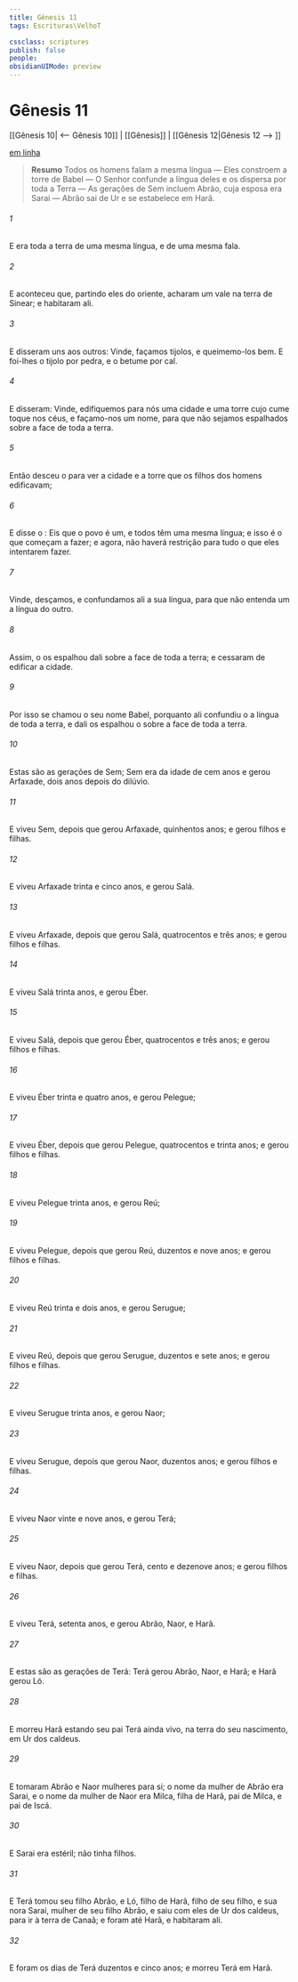 ```yaml
---
title: Gênesis 11
tags: Escrituras\VelhoT

cssclass: scriptures
publish: false
people:
obsidianUIMode: preview
---
```


# Gênesis 11
[[Gênesis 10| <-- Gênesis 10]] | [[Gênesis]] | [[Gênesis 12|Gênesis 12 --> ]]

[em linha](https://churchofjesuschrist.org/study/scriptures/ot/gen/11?lang=por)

> __Resumo__
Todos os homens falam a mesma língua — Eles constroem a torre de Babel — O Senhor confunde a língua deles e os dispersa por toda a Terra — As gerações de Sem incluem Abrão, cuja esposa era Sarai — Abrão sai de Ur e se estabelece em Harã.

###### 1 
E era toda a terra de uma mesma língua, e de uma mesma fala.

###### 2 
E aconteceu que, partindo eles do oriente, acharam um vale na terra de Sinear; e habitaram ali.

###### 3 
E disseram uns aos outros: Vinde, façamos tijolos, e queimemo-los bem. E foi-lhes o tijolo por pedra, e o betume por cal.

###### 4 
E disseram: Vinde, edifiquemos para nós uma cidade e uma torre cujo cume toque nos céus, e façamo-nos um nome, para que não sejamos espalhados sobre a face de toda a terra.

###### 5 
Então desceu o  para ver a cidade e a torre que os filhos dos homens edificavam;

###### 6 
E disse o : Eis que o povo é um, e todos têm uma mesma língua; e isso é o que começam a fazer; e agora, não haverá restrição para tudo o que eles intentarem fazer.

###### 7 
Vinde, desçamos, e confundamos ali a sua língua, para que não entenda um a língua do outro.

###### 8 
Assim, o  os espalhou dali sobre a face de toda a terra; e cessaram de edificar a cidade.

###### 9 
Por isso se chamou o seu nome Babel, porquanto ali confundiu o  a língua de toda a terra, e dali os espalhou o  sobre a face de toda a terra.

###### 10 
Estas são as gerações de Sem; Sem era da idade de cem anos e gerou Arfaxade, dois anos depois do dilúvio.

###### 11 
E viveu Sem, depois que gerou Arfaxade, quinhentos anos; e gerou filhos e filhas.

###### 12 
E viveu Arfaxade trinta e cinco anos, e gerou Salá.

###### 13 
E viveu Arfaxade, depois que gerou Salá, quatrocentos e três anos; e gerou filhos e filhas.

###### 14 
E viveu Salá trinta anos, e gerou Éber.

###### 15 
E viveu Salá, depois que gerou Éber, quatrocentos e três anos; e gerou filhos e filhas.

###### 16 
E viveu Éber trinta e quatro anos, e gerou Pelegue;

###### 17 
E viveu Éber, depois que gerou Pelegue, quatrocentos e trinta anos; e gerou filhos e filhas.

###### 18 
E viveu Pelegue trinta anos, e gerou Reú;

###### 19 
E viveu Pelegue, depois que gerou Reú, duzentos e nove anos; e gerou filhos e filhas.

###### 20 
E viveu Reú trinta e dois anos, e gerou Serugue;

###### 21 
E viveu Reú, depois que gerou Serugue, duzentos e sete anos; e gerou filhos e filhas.

###### 22 
E viveu Serugue trinta anos, e gerou Naor;

###### 23 
E viveu Serugue, depois que gerou Naor, duzentos anos; e gerou filhos e filhas.

###### 24 
E viveu Naor vinte e nove anos, e gerou Terá;

###### 25 
E viveu Naor, depois que gerou Terá, cento e dezenove anos; e gerou filhos e filhas.

###### 26 
E viveu Terá, setenta anos, e gerou Abrão, Naor, e Harã.

###### 27 
E estas são as gerações de Terá: Terá gerou Abrão, Naor, e Harã; e Harã gerou Ló.

###### 28 
E morreu Harã estando seu pai Terá ainda vivo, na terra do seu nascimento, em Ur dos caldeus.

###### 29 
E tomaram Abrão e Naor mulheres para si; o nome da mulher de Abrão era Sarai, e o nome da mulher de Naor era Milca, filha de Harã, pai de Milca, e pai de Iscá.

###### 30 
E Sarai era estéril; não tinha filhos.

###### 31 
E Terá tomou seu filho Abrão, e Ló, filho de Harã, filho de seu filho, e sua nora Sarai, mulher de seu filho Abrão, e saiu com eles de Ur dos caldeus, para ir à terra de Canaã; e foram até Harã, e habitaram ali.

###### 32 
E foram os dias de Terá duzentos e cinco anos; e morreu Terá em Harã.

